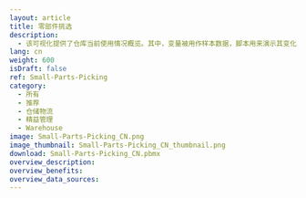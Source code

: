 ```yaml
---
layout: article
title: 零部件挑选
description: 
  - 该可视化提供了仓库当前使用情况概览。其中，变量被用作样本数据，脚本用来演示其变化。实际使用时，请用您自己的数据源替换变量，并移除脚本。
lang: cn
weight: 600
isDraft: false
ref: Small-Parts-Picking
category:
  - 所有
  - 推荐
  - 仓储物流
  - 精益管理
  - Warehouse
image: Small-Parts-Picking_CN.png
image_thumbnail: Small-Parts-Picking_CN_thumbnail.png
download: Small-Parts-Picking_CN.pbmx
overview_description:
overview_benefits:
overview_data_sources:
---
```

